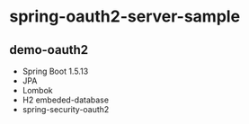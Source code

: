 # spring-oauth2-server-sample
## demo-oauth2
* Spring Boot 1.5.13
* JPA
* Lombok
* H2 embeded-database
* spring-security-oauth2

